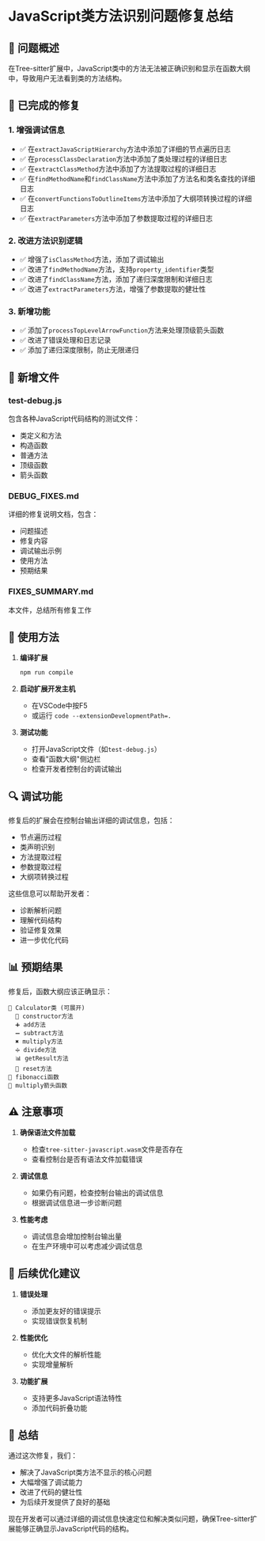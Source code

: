 # JavaScript类方法识别问题修复总结

## 🎯 问题概述
在Tree-sitter扩展中，JavaScript类中的方法无法被正确识别和显示在函数大纲中，导致用户无法看到类的方法结构。

## 🔧 已完成的修复

### 1. 增强调试信息
- ✅ 在`extractJavaScriptHierarchy`方法中添加了详细的节点遍历日志
- ✅ 在`processClassDeclaration`方法中添加了类处理过程的详细日志
- ✅ 在`extractClassMethod`方法中添加了方法提取过程的详细日志
- ✅ 在`findMethodName`和`findClassName`方法中添加了方法名和类名查找的详细日志
- ✅ 在`convertFunctionsToOutlineItems`方法中添加了大纲项转换过程的详细日志
- ✅ 在`extractParameters`方法中添加了参数提取过程的详细日志

### 2. 改进方法识别逻辑
- ✅ 增强了`isClassMethod`方法，添加了调试输出
- ✅ 改进了`findMethodName`方法，支持`property_identifier`类型
- ✅ 改进了`findClassName`方法，添加了递归深度限制和详细日志
- ✅ 改进了`extractParameters`方法，增强了参数提取的健壮性

### 3. 新增功能
- ✅ 添加了`processTopLevelArrowFunction`方法来处理顶级箭头函数
- ✅ 改进了错误处理和日志记录
- ✅ 添加了递归深度限制，防止无限递归

## 📁 新增文件

### test-debug.js
包含各种JavaScript代码结构的测试文件：
- 类定义和方法
- 构造函数
- 普通方法
- 顶级函数
- 箭头函数

### DEBUG_FIXES.md
详细的修复说明文档，包含：
- 问题描述
- 修复内容
- 调试输出示例
- 使用方法
- 预期结果

### FIXES_SUMMARY.md
本文件，总结所有修复工作

## 🚀 使用方法

1. **编译扩展**
   ```bash
   npm run compile
   ```

2. **启动扩展开发主机**
   - 在VSCode中按F5
   - 或运行 `code --extensionDevelopmentPath=.`

3. **测试功能**
   - 打开JavaScript文件（如`test-debug.js`）
   - 查看"函数大纲"侧边栏
   - 检查开发者控制台的调试输出

## 🔍 调试功能

修复后的扩展会在控制台输出详细的调试信息，包括：
- 节点遍历过程
- 类声明识别
- 方法提取过程
- 参数提取过程
- 大纲项转换过程

这些信息可以帮助开发者：
- 诊断解析问题
- 理解代码结构
- 验证修复效果
- 进一步优化代码

## 📊 预期结果

修复后，函数大纲应该正确显示：
```
📁 Calculator类 (可展开)
  🔧 constructor方法
  ➕ add方法
  ➖ subtract方法
  ✖️ multiply方法
  ➗ divide方法
  📊 getResult方法
  🔄 reset方法
📁 fibonacci函数
📁 multiply箭头函数
```

## ⚠️ 注意事项

1. **确保语法文件加载**
   - 检查`tree-sitter-javascript.wasm`文件是否存在
   - 查看控制台是否有语法文件加载错误

2. **调试信息**
   - 如果仍有问题，检查控制台输出的调试信息
   - 根据调试信息进一步诊断问题

3. **性能考虑**
   - 调试信息会增加控制台输出量
   - 在生产环境中可以考虑减少调试信息

## 🔮 后续优化建议

1. **错误处理**
   - 添加更友好的错误提示
   - 实现错误恢复机制

2. **性能优化**
   - 优化大文件的解析性能
   - 实现增量解析

3. **功能扩展**
   - 支持更多JavaScript语法特性
   - 添加代码折叠功能

## 📝 总结

通过这次修复，我们：
- 解决了JavaScript类方法不显示的核心问题
- 大幅增强了调试能力
- 改进了代码的健壮性
- 为后续开发提供了良好的基础

现在开发者可以通过详细的调试信息快速定位和解决类似问题，确保Tree-sitter扩展能够正确显示JavaScript代码的结构。 